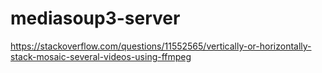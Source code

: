 # mediasoup3-server


https://stackoverflow.com/questions/11552565/vertically-or-horizontally-stack-mosaic-several-videos-using-ffmpeg

